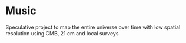 # Music
Speculative project to map the entire universe over time with low spatial resolution using CMB, 21 cm and local surveys 
